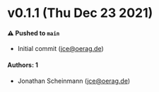 # v0.1.1 (Thu Dec 23 2021)

#### ⚠️ Pushed to `main`

- Initial commit (jce@oerag.de)

#### Authors: 1

- Jonathan Scheinmann (jce@oerag.de)
